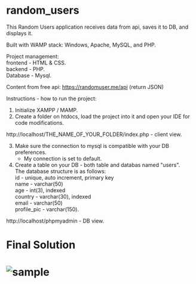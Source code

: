 # random_users

This Random Users application receives data from api, saves it to DB, and displays it.</br>

Built with WAMP stack: Windows, Apache, MySQL, and PHP.</br>

Project management: </br>
frontend - HTML & CSS. </br>
backend - PHP. </br>
Database - Mysql. </br>

Content from free api: https://randomuser.me/api (return JSON)

Instructions - how to run the project:</br>
1. Initialize XAMPP / MAMP.</br>
2. Create a folder on htdocs, load the project into it and open your IDE for code modifications.</br>

http://localhost/THE_NAME_OF_YOUR_FOLDER/index.php - client view.</br>

3. Make sure the connection to mysql is compatible with your DB preferences.</br>
    * My connection is set to default.</br>
4. Create a table on your DB - both table and databas named "users". </br>
    The database structure is as follows:</br>
    id - unique, auto increment, primary key</br>
    name - varchar(50)</br>
    age - int(3), indexed</br>
    country - varchar(30), indexed</br>
    email - varchar(50)</br>
    profile_pic - varchar(150).</br>

http://localhost/phpmyadmin - DB view.</br>

<h1>Final Solution<h1/>
   
![sample](https://user-images.githubusercontent.com/51449659/181442563-09315189-d489-447a-b1b4-9128a770e339.jpg)



